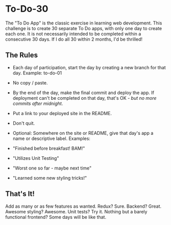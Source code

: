# To-Do-30

The "To Do App" is the classic exercise in learning web development. This challenge is to create 30 separate To Do apps, with only one day to create each one. It is not necessarily intended to be completed within a consecutive 30 days. If I do all 30 within 2 months, I'd be thrilled!

## The Rules

* Each day of participation, start the day by creating a new branch for that day. Example: to-do-01

* No copy / paste.

* By the end of the day, make the final commit and deploy the app. If deployment can't be completed on that day, that's OK - *but no more commits after midnight*.

* Put a link to your deployed site in the README.

* Don't quit.

* Optional: Somewhere on the site or README, give that day's app a name or descriptive label. Examples:
*   "Finished before breakfast! BAM!"
*   "Utilizes Unit Testing"
*   "Worst one so far - maybe next time"
*   "Learned some new styling tricks!"

## That's It!

Add as many or as few features as wanted. Redux? Sure. Backend? Great. Awesome styling? Awesome. Unit tests? Try it. Nothing but a barely functional frontend? Some days will be like that.
